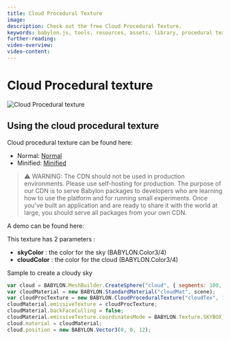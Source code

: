 ```yaml
---
title: Cloud Procedural Texture
image: 
description: Check out the free Cloud Procedural Texture.
keywords: babylon.js, tools, resources, assets, library, procedural texture, cloud
further-reading:
video-overview:
video-content:
---
```


# Cloud Procedural texture

![Cloud Procedural texture](/img/extensions/proceduraltextures/cloudpt.PNG)

## Using the cloud procedural texture

Cloud procedural texture can be found here: 
- Normal: [Normal](https://cdn.babylonjs.com/proceduralTexturesLibrary/babylon.cloudProceduralTexture.js)
- Minified: [Minified](https://cdn.babylonjs.com/proceduralTexturesLibrary/babylon.cloudProceduralTexture.min.js)

> ⚠️ WARNING: The CDN should not be used in production environments. Please use self-hosting for production. The purpose of our CDN is to serve Babylon packages to developers who are learning how to use the platform and for running small experiments. Once you've built an application and are ready to share it with the world at large, you should serve all packages from your own CDN.

A demo can be found here: <Playground id="#NQDNM#0" title="Cloud Procedural Texture Demo" description="Cloud Procedural Texture Demo"/>

This texture has 2 parameters :
- **skyColor** : the color for the sky (BABYLON.Color3/4)
- **cloudColor** : the color for the cloud (BABYLON.Color3/4)

Sample to create a cloudy sky

```javascript
var cloud = BABYLON.MeshBuilder.CreateSphere("cloud", { segments: 100, diameter: 1000 }, scene);
var cloudMaterial = new BABYLON.StandardMaterial("cloudMat", scene);
var cloudProcTexture = new BABYLON.CloudProceduralTexture("cloudTex", 1024, scene);
cloudMaterial.emissiveTexture = cloudProcTexture;
cloudMaterial.backFaceCulling = false;
cloudMaterial.emissiveTexture.coordinatesMode = BABYLON.Texture.SKYBOX_MODE;
cloud.material = cloudMaterial;
cloud.position = new BABYLON.Vector3(0, 0, 12);
```